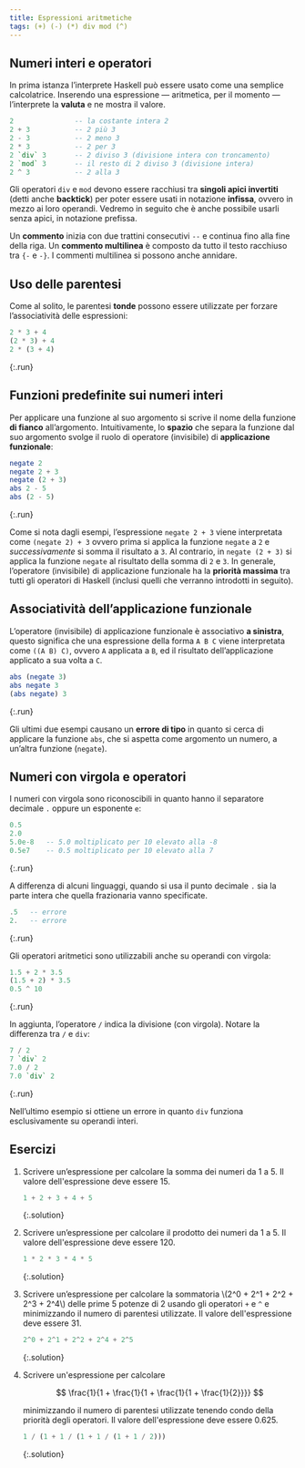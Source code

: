 ```yaml
---
title: Espressioni aritmetiche
tags: (+) (-) (*) div mod (^)
---
```


## Numeri interi e operatori

In prima istanza l’interprete Haskell può essere usato come una
semplice calcolatrice. Inserendo una espressione — aritmetica, per
il momento — l’interprete la **valuta** e ne mostra il valore.

``` haskell
2               -- la costante intera 2
2 + 3           -- 2 più 3
2 - 3           -- 2 meno 3
2 * 3           -- 2 per 3
2 `div` 3       -- 2 diviso 3 (divisione intera con troncamento)
2 `mod` 3       -- il resto di 2 diviso 3 (divisione intera)
2 ^ 3           -- 2 alla 3
```

Gli operatori `div` e `mod` devono essere racchiusi tra **singoli
apici invertiti** (detti anche **backtick**) per poter essere usati
in notazione **infissa**, ovvero in mezzo ai loro operandi. Vedremo
in seguito che è anche possibile usarli senza apici, in notazione
prefissa.

Un **commento** inizia con due trattini consecutivi `--` e continua
fino alla fine della riga. Un **commento multilinea** è composto da
tutto il testo racchiuso tra `{-` e `-}`. I commenti multilinea si
possono anche annidare.

## Uso delle parentesi

Come al solito, le parentesi **tonde** possono essere utilizzate per
forzare l’associatività delle espressioni:

``` haskell
2 * 3 + 4
(2 * 3) + 4
2 * (3 + 4)
```
{:.run}

## Funzioni predefinite sui numeri interi

Per applicare una funzione al suo argomento si scrive il nome della
funzione **di fianco** all’argomento. Intuitivamente, lo **spazio**
che separa la funzione dal suo argomento svolge il ruolo di
operatore (invisibile) di **applicazione funzionale**:

``` haskell
negate 2
negate 2 + 3
negate (2 + 3)
abs 2 - 5
abs (2 - 5)
```
{:.run}

Come si nota dagli esempi, l’espressione `negate 2 + 3` viene
interpretata come `(negate 2) + 3` ovvero prima si applica la
funzione `negate` a `2` e _successivamente_ si somma il risultato a
`3`.  Al contrario, in `negate (2 + 3)` si applica la funzione
`negate` al risultato della somma di `2` e `3`.  In generale,
l’operatore (invisibile) di applicazione funzionale ha la **priorità
massima** tra tutti gli operatori di Haskell (inclusi quelli che
verranno introdotti in seguito).

## Associatività dell’applicazione funzionale

L’operatore (invisibile) di applicazione funzionale è associativo
**a sinistra**, questo significa che una espressione della forma `A
B C` viene interpretata come `((A B) C)`, ovvero `A` applicata a
`B`, ed il risultato dell’applicazione applicato a sua volta a `C`.

``` haskell
abs (negate 3)
abs negate 3
(abs negate) 3
```
{:.run}

Gli ultimi due esempi causano un **errore di tipo** in quanto si
cerca di applicare la funzione `abs`, che si aspetta come argomento
un numero, a un’altra funzione (`negate`).

## Numeri con virgola e operatori

I numeri con virgola sono riconoscibili in quanto hanno il
separatore decimale `.` oppure un esponente `e`:

``` haskell
0.5
2.0
5.0e-8   -- 5.0 moltiplicato per 10 elevato alla -8
0.5e7    -- 0.5 moltiplicato per 10 elevato alla 7
```
{:.run}

A differenza di alcuni linguaggi, quando si usa il punto decimale
`.` sia la parte intera che quella frazionaria vanno specificate.

``` haskell
.5   -- errore
2.   -- errore
```
{:.run}

Gli operatori aritmetici sono utilizzabili anche su operandi con virgola:

``` haskell
1.5 + 2 * 3.5
(1.5 + 2) * 3.5
0.5 ^ 10
```
{:.run}

In aggiunta, l’operatore `/` indica la divisione (con
virgola). Notare la differenza tra `/` e `div`:

```haskell
7 / 2
7 `div` 2
7.0 / 2
7.0 `div` 2
```
{:.run}

Nell’ultimo esempio si ottiene un errore in quanto `div` funziona
esclusivamente su operandi interi.

## Esercizi

1. Scrivere un’espressione per calcolare la somma dei numeri da 1
   a 5. Il valore dell'espressione deve essere 15.
   ```haskell
   1 + 2 + 3 + 4 + 5
   ```
   {:.solution}
2. Scrivere un’espressione per calcolare il prodotto dei numeri da 1
   a 5. Il valore dell'espressione deve essere 120.
   ```haskell
   1 * 2 * 3 * 4 * 5
   ```
   {:.solution}
3. Scrivere un’espressione per calcolare la sommatoria \\(2^0 +
   2^1 + 2^2 + 2^3 + 2^4\\) delle prime 5 potenze di 2 usando gli
   operatori `+` e `^` e minimizzando il numero di parentesi
   utilizzate. Il valore dell'espressione deve essere 31.
   ```haskell
   2^0 + 2^1 + 2^2 + 2^4 + 2^5
   ```
   {:.solution}
4. Scrivere un'espressione per calcolare

   $$
	   \frac{1}{1 + \frac{1}{1 + \frac{1}{1 + \frac{1}{2}}}}
   $$

   minimizzando il numero di parentesi utilizzate tenendo condo
   della priorità degli operatori. Il valore dell'espressione deve
   essere 0.625.

   ```haskell
   1 / (1 + 1 / (1 + 1 / (1 + 1 / 2)))
   ```
   {:.solution}
